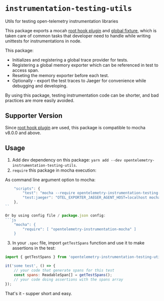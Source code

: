 # `instrumentation-testing-utils`
Utils for testing open-telemetry instrumentation libraries

This package exports a mocah [root hook plugin](https://mochajs.org/#root-hook-plugins) and [global fixture](https://mochajs.org/#global-fixtures), which is taken care of common tasks that developer need to handle while writing unittests for instrumentations in node.

This package:
- Initializes and registering a global trace provider for tests.
- Registering a global memory exporter which can be referenced in test to access span.
- Reseting the memory exporter before each test.
- Optionally - export the test traces to Jaeger for convenience while debugging and developing.

By using this package, testing instrumentation code can be shorter, and bad practices are more easily avoided.

## Supporter Version
Since [root hook plugin](https://mochajs.org/#root-hook-plugins) are used, this package is compatible to mocha v8.0.0 and above. 

## Usage
1. Add dev dependency on this package: `yarn add --dev opentelemetry-instrumentation-testing-utils`.
2. `require` this package in mocha execution:

As command line argument option to mocha:
```js
    "scripts": {
        "test": "mocha --require opentelemetry-instrumentation-testing-utils",
        "test:jaeger": "OTEL_EXPORTER_JAEGER_AGENT_HOST=localhost mocha --require opentelemetry-instrumentation-testing-utils",
    },
``

Or by using config file / package.json config:
```js
    "mocha": {
        "require": [ "opentelemetry-instrumentation-mocha" ]
    }
```

3. In your `.spec` file, import `getTestSpans` function and use it to make assertions in the test:
```js
import { getTestSpans } from 'opentelemetry-instrumentation-testing-utils';

it('some test', () => {
    // your code that generate spans for this test
    const spans: ReadableSpan[] = getTestSpans();
    // your code doing assertions with the spans array
});
```

That's it - supper short and easy.